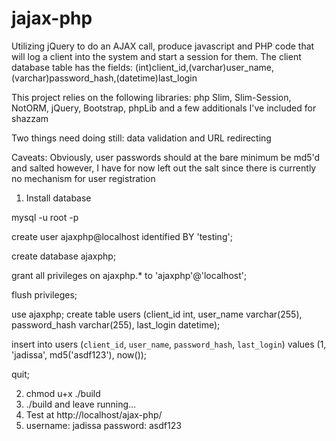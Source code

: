 # jajax-php
Utilizing jQuery to do an AJAX call, produce javascript and PHP code that will log a client into the system and start a session for them.  The client database table has the fields: (int)client_id,(varchar)user_name,(varchar)password_hash,(datetime)last_login

This project relies on the following libraries:
php Slim, Slim-Session, NotORM, jQuery, Bootstrap, phpLib and a few additionals I've included for shazzam

Two things need doing still: data validation and URL redirecting

Caveats: Obviously, user passwords should at the bare minimum be md5'd and salted however, I have for now left out the salt since there is currently no mechanism for user registration
1. Install database

mysql -u root -p

create user ajaxphp@localhost identified BY 'testing';

create database ajaxphp;

grant all privileges on ajaxphp.* to 'ajaxphp'@'localhost';

flush privileges;

use ajaxphp; create table users (client_id int, user_name varchar(255), password_hash varchar(255), last_login datetime);

insert into users (`client_id`, `user_name`, `password_hash`, `last_login`) values (1, 'jadissa', md5('asdf123'), now());

quit;


2. chmod u+x ./build
3. ./build and leave running...
4. Test at http://localhost/ajax-php/
5. username: jadissa password: asdf123